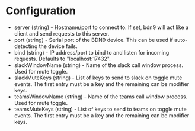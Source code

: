 
# Configuration

* server (string) - Hostname/port to connect to. If set, bdn9 will act like a client and send requests to this server.
* port (string) - Serial port of the BDN9 device. This can be used if auto-detecting the device fails.
* bind (string) - IP address/port to bind to and listen for incoming requests. Defaults to "localhost:17432".
* slackWindowName (string) - Name of the slack call window process. Used for mute toggle.
* slackMuteKeys (string) - List of keys to send to slack on toggle mute events. The first entry must be a key and the remaining can be modifier keys.
* teamsWindowName (string) - Name of the teams call window process. Used for mute toggle.
* teamsMuteKeys (string) - List of keys to send to teams on toggle mute events. The first entry must be a key and the remaining can be modifier keys.

